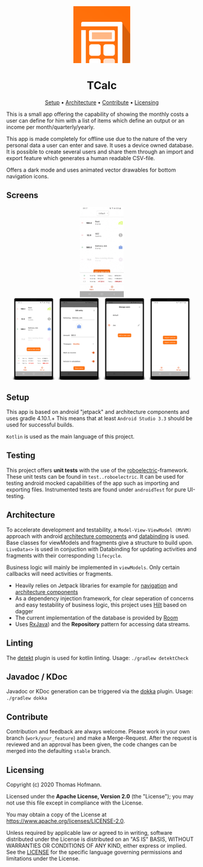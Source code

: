 <div align="center">
<img src="./icon.png" width="150" height="150" />

<h1 align="center">
    TCalc
</h1>

<a href="#setup">Setup</a> •
<a href="#architecture">Architecture</a> •
<a href="#contribute">Contribute</a> •
<a href="#licensing">Licensing</a>

</div>

This is a small app offering the capability of showing the monthly costs a user can define for him with a list of items which define an output or an income per month/quarterly/yearly.


This app is made completely for offline use due to the nature of the very personal data a user can enter and save. It uses a device owned database. It is possible to create several users and share them through an import and export feature which generates a human readable CSV-file.


Offers a dark mode and uses animated vector drawables for bottom navigation icons.

## Screens

<div align="center">
<img src="img/tcalc.gif" width="23%">
</div>

<div align="center">
<img src="img/tcalc1.png" width="23%">
<img src="img/tcalc2.png" width="23%">
<img src="img/tcalc3.png" width="23%">
<img src="img/tcalc4.png" width="23%">
</div>

## Setup
This app is based on android "jetpack" and architecture components and uses gradle 4.10.1.+
This means that at least `Android Studio 3.3` should be used for successful builds.

`Kotlin` is used as the main language of this project.

## Testing
This project offers **unit tests** with the use of the [roboelectric](http://robolectric.org/)-framework. These unit tests can be found in `test..roboelectric`. It can be used for testing android mocked capabilities of the app such as importing and exporting files. Instrumented tests are found under `androidTest` for pure UI-testing.

## Architecture
To accelerate development and testability, a `Model-View-ViewModel (MVVM)` approach with android [architecture components](https://developer.android.com/jetpack/arch/) and [databinding](https://developer.android.com/topic/libraries/data-binding/) is used. Base classes for viewModels and fragments give a structure to build upon. `LiveData<>` is used in conjuction with Databinding for updating activities and fragments with their corresponding `lifecycle`.

Business logic will mainly be implemented in `viewModels`. Only certain callbacks will need activities or fragments.

- Heavily relies on Jetpack libraries for example for [navigation](https://developer.android.com/jetpack/androidx/releases/navigation) and [architecture components](https://developer.android.com/topic/libraries/architecture)
- As a dependency injection framework, for clear seperation of concerns and easy testability of business logic, this project uses [Hilt](https://dagger.dev/hilt/) based on dagger
- The current implementation of the database is provided by [Room](https://developer.android.com/topic/libraries/architecture/room)
- Uses [RxJava](https://github.com/ReactiveX/RxJava)) and the **Repository** pattern for accessing data streams.

## Linting
The [detekt](https://github.com/arturbosch/detekt) plugin is used for kotlin linting. Usage: `./gradlew detektCheck`

## Javadoc / KDoc
Javadoc or KDoc generation can be triggered via the [dokka](https://github.com/Kotlin/dokka) plugin. Usage: `./gradlew dokka`

## Contribute
Contribution and feedback are always welcome.
Please work in your own branch (`work/your_feature`) and make a Merge-Request. After the request is reviewed and an approval has been given, the code changes can be merged into the defaulting `stable` branch.

## Licensing

Copyright (c) 2020 Thomas Hofmann.

Licensed under the **Apache License, Version 2.0** (the "License"); you may not use this file except in compliance with the License.

You may obtain a copy of the License at https://www.apache.org/licenses/LICENSE-2.0.

Unless required by applicable law or agreed to in writing, software distributed under the License is distributed on an "AS IS" BASIS, WITHOUT WARRANTIES OR CONDITIONS OF ANY KIND, either express or implied. See the [LICENSE](./LICENSE) for the specific language governing permissions and limitations under the License.
